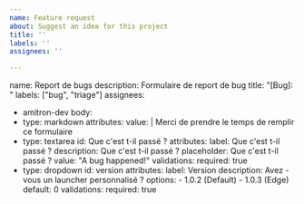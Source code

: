 ```yaml
---
name: Feature request
about: Suggest an idea for this project
title: ''
labels: ''
assignees: ''

---
```


name: Report de bugs
description: Formulaire de report de bug
title: "[Bug]: "
labels: ["bug", "triage"]
assignees:
  - amitron-dev
body:
  - type: markdown
    attributes:
      value: |
        Merci de prendre le temps de remplir ce formulaire
  - type: textarea
    id: Que c'est t-il passé ?
    attributes:
      label: Que c'est t-il passé ?
      description: Que c'est t-il passé ?
      placeholder: Que c'est t-il passé ?
      value: "A bug happened!"
    validations:
      required: true
  - type: dropdown
    id: version
    attributes:
      label: Version
      description: Avez - vous un launcher personnalisé ?
      options:
        - 1.0.2 (Default)
        - 1.0.3 (Edge)
      default: 0
    validations:
      required: true
